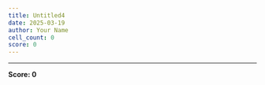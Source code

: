 ```yaml
---
title: Untitled4
date: 2025-03-19
author: Your Name
cell_count: 0
score: 0
---
```




---
**Score: 0**